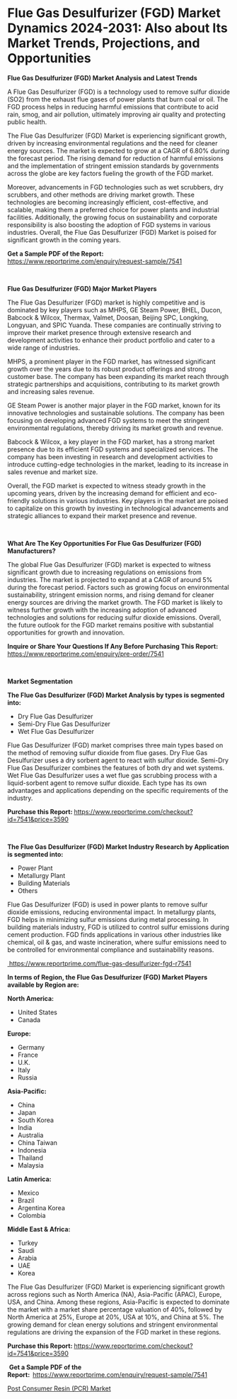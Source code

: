 <p><h1>Flue Gas Desulfurizer (FGD) Market Dynamics 2024-2031: Also about Its Market Trends, Projections, and Opportunities</h1></p><p><strong>Flue Gas Desulfurizer (FGD) Market Analysis and Latest Trends</strong></p>
<p><p>A Flue Gas Desulfurizer (FGD) is a technology used to remove sulfur dioxide (SO2) from the exhaust flue gases of power plants that burn coal or oil. The FGD process helps in reducing harmful emissions that contribute to acid rain, smog, and air pollution, ultimately improving air quality and protecting public health.</p><p>The Flue Gas Desulfurizer (FGD) Market is experiencing significant growth, driven by increasing environmental regulations and the need for cleaner energy sources. The market is expected to grow at a CAGR of 6.80% during the forecast period. The rising demand for reduction of harmful emissions and the implementation of stringent emission standards by governments across the globe are key factors fueling the growth of the FGD market.</p><p>Moreover, advancements in FGD technologies such as wet scrubbers, dry scrubbers, and other methods are driving market growth. These technologies are becoming increasingly efficient, cost-effective, and scalable, making them a preferred choice for power plants and industrial facilities. Additionally, the growing focus on sustainability and corporate responsibility is also boosting the adoption of FGD systems in various industries. Overall, the Flue Gas Desulfurizer (FGD) Market is poised for significant growth in the coming years.</p></p>
<p><strong>Get a Sample PDF of the Report:&nbsp;</strong> <a href="https://www.reportprime.com/enquiry/request-sample/7541">https://www.reportprime.com/enquiry/request-sample/7541</a></p>
<p>&nbsp;</p>
<p><strong>Flue Gas Desulfurizer (FGD) Major Market Players</strong></p>
<p><p>The Flue Gas Desulfurizer (FGD) market is highly competitive and is dominated by key players such as MHPS, GE Steam Power, BHEL, Ducon, Babcock & Wilcox, Thermax, Valmet, Doosan, Beijing SPC, Longking, Longyuan, and SPIC Yuanda. These companies are continually striving to improve their market presence through extensive research and development activities to enhance their product portfolio and cater to a wide range of industries.</p><p>MHPS, a prominent player in the FGD market, has witnessed significant growth over the years due to its robust product offerings and strong customer base. The company has been expanding its market reach through strategic partnerships and acquisitions, contributing to its market growth and increasing sales revenue.</p><p>GE Steam Power is another major player in the FGD market, known for its innovative technologies and sustainable solutions. The company has been focusing on developing advanced FGD systems to meet the stringent environmental regulations, thereby driving its market growth and revenue.</p><p>Babcock & Wilcox, a key player in the FGD market, has a strong market presence due to its efficient FGD systems and specialized services. The company has been investing in research and development activities to introduce cutting-edge technologies in the market, leading to its increase in sales revenue and market size.</p><p>Overall, the FGD market is expected to witness steady growth in the upcoming years, driven by the increasing demand for efficient and eco-friendly solutions in various industries. Key players in the market are poised to capitalize on this growth by investing in technological advancements and strategic alliances to expand their market presence and revenue.</p></p>
<p>&nbsp;</p>
<p><strong>What Are The Key Opportunities For Flue Gas Desulfurizer (FGD) Manufacturers?</strong></p>
<p><p>The global Flue Gas Desulfurizer (FGD) market is expected to witness significant growth due to increasing regulations on emissions from industries. The market is projected to expand at a CAGR of around 5% during the forecast period. Factors such as growing focus on environmental sustainability, stringent emission norms, and rising demand for cleaner energy sources are driving the market growth. The FGD market is likely to witness further growth with the increasing adoption of advanced technologies and solutions for reducing sulfur dioxide emissions. Overall, the future outlook for the FGD market remains positive with substantial opportunities for growth and innovation.</p></p>
<p><strong>Inquire or Share Your Questions If Any Before Purchasing This Report:</strong> <a href="https://www.reportprime.com/enquiry/pre-order/7541">https://www.reportprime.com/enquiry/pre-order/7541</a></p>
<p>&nbsp;</p>
<p><strong>Market Segmentation</strong></p>
<p><strong>The Flue Gas Desulfurizer (FGD) Market Analysis by types is segmented into:</strong></p>
<p><ul><li>Dry Flue Gas Desulfurizer</li><li>Semi-Dry Flue Gas Desulfurizer</li><li>Wet Flue Gas Desulfurizer</li></ul></p>
<p><p>Flue Gas Desulfurizer (FGD) market comprises three main types based on the method of removing sulfur dioxide from flue gases. Dry Flue Gas Desulfurizer uses a dry sorbent agent to react with sulfur dioxide. Semi-Dry Flue Gas Desulfurizer combines the features of both dry and wet systems. Wet Flue Gas Desulfurizer uses a wet flue gas scrubbing process with a liquid-sorbent agent to remove sulfur dioxide. Each type has its own advantages and applications depending on the specific requirements of the industry.</p></p>
<p><strong>Purchase this Report:&nbsp;</strong><a href="https://www.reportprime.com/checkout?id=7541&price=3590">https://www.reportprime.com/checkout?id=7541&price=3590</a></p>
<p>&nbsp;</p>
<p><strong>The Flue Gas Desulfurizer (FGD) Market Industry Research by Application is segmented into:</strong></p>
<p><ul><li>Power Plant</li><li>Metallurgy Plant</li><li>Building Materials</li><li>Others</li></ul></p>
<p><p>Flue Gas Desulfurizer (FGD) is used in power plants to remove sulfur dioxide emissions, reducing environmental impact. In metallurgy plants, FGD helps in minimizing sulfur emissions during metal processing. In building materials industry, FGD is utilized to control sulfur emissions during cement production. FGD finds applications in various other industries like chemical, oil & gas, and waste incineration, where sulfur emissions need to be controlled for environmental compliance and sustainability reasons.</p></p>
<p><a href="https://www.reportprime.com/flue-gas-desulfurizer-fgd-r7541">&nbsp;https://www.reportprime.com/flue-gas-desulfurizer-fgd-r7541</a></p>
<p><strong>In terms of Region, the Flue Gas Desulfurizer (FGD) Market Players available by Region are:</strong></p>
<p>
    <p> <strong> North America: </strong>
        <ul>
            <li>United States</li>
            <li>Canada</li>
        </ul>
        </p> 
    <p> <strong> Europe: </strong>
        <ul>
            <li>Germany</li>
            <li>France</li>
            <li>U.K.</li>
            <li>Italy</li>
            <li>Russia</li>
        </ul>
        </p> 
    <p> <strong> Asia-Pacific: </strong>
        <ul>
            <li>China</li>
            <li>Japan</li>
            <li>South Korea</li>
            <li>India</li>
            <li>Australia</li>
            <li>China Taiwan</li>
            <li>Indonesia</li>
            <li>Thailand</li>
            <li>Malaysia</li>
        </ul>
        </p> 
    <p> <strong> Latin America: </strong>
        <ul>
            <li>Mexico</li>
            <li>Brazil</li>
            <li>Argentina Korea</li>
            <li>Colombia</li>
        </ul>
        </p> 
    <p> <strong> Middle East & Africa: </strong>
        <ul>
            <li>Turkey</li>
            <li>Saudi</li>
            <li>Arabia</li>
            <li>UAE</li>
            <li>Korea</li>
        </ul>
    </p>
    </p>
<p><p>The Flue Gas Desulfurizer (FGD) Market is experiencing significant growth across regions such as North America (NA), Asia-Pacific (APAC), Europe, USA, and China. Among these regions, Asia-Pacific is expected to dominate the market with a market share percentage valuation of 40%, followed by North America at 25%, Europe at 20%, USA at 10%, and China at 5%. The growing demand for clean energy solutions and stringent environmental regulations are driving the expansion of the FGD market in these regions.</p></p>
<p><strong>Purchase this Report: </strong><a href="https://www.reportprime.com/checkout?id=7541&price=3590">https://www.reportprime.com/checkout?id=7541&price=3590</a></p>
<p>&nbsp;<strong>Get a Sample PDF of the Report:&nbsp;&nbsp;</strong><a href="https://www.reportprime.com/enquiry/request-sample/7541">https://www.reportprime.com/enquiry/request-sample/7541</a></p>
<p><strong></strong></p>
<p><p><a href="https://eight-handstand-8fb.notion.site/Post-Consumer-Resin-PCR-Market-Size-and-Market-Trends-Complete-Industry-Overview-2024-to-2031-0e163fe3ebbe4bd5bb8afa004fcf7e25">Post Consumer Resin (PCR) Market</a></p></p>